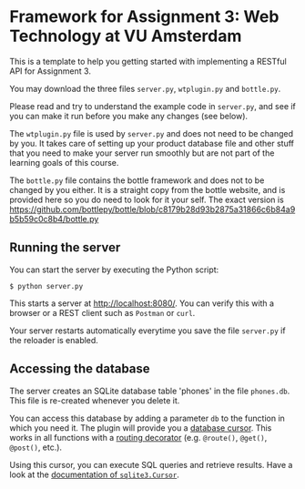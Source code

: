 Framework for Assignment 3: Web Technology at VU Amsterdam
==========================================================

This is a template to help you getting started with implementing a RESTful API
for Assignment 3. 

You may download the three files `server.py`, `wtplugin.py` and `bottle.py`.

Please read and try to understand the example code in `server.py`, 
and see if you can make it run before you make any changes (see below).

The `wtplugin.py` file is used by `server.py` and does not need to be changed by you. 
It takes care of setting up your product database file and other stuff that you need to make your server run smoothly but are not part of the learning goals of this course.

The `bottle.py` file contains the bottle framework and does not to be changed by you either.
It is a straight copy from the bottle website, and is provided here so you do need to look for it your self.
The exact version is https://github.com/bottlepy/bottle/blob/c8179b28d93b2875a31866c6b84a9b5b59c0c8b4/bottle.py

Running the server
------------------

You can start the server by executing the Python script:

```
$ python server.py
```

This starts a server at [http://localhost:8080/](http://localhost:8080/). You can verify this with a
browser or a REST client such as `Postman` or `curl`.

Your server restarts automatically everytime you save the file `server.py` if
the reloader is enabled.


Accessing the database
----------------------

The server creates an SQLite database table 'phones' in the file `phones.db`.
This file is re-created whenever you delete it.

You can access this database by adding a parameter `db` to the function in which you need it.
The plugin will provide you a [database cursor](https://docs.python.org/2/library/sqlite3.html#sqlite3.Cursor).
This works in all functions with a [routing decorator](http://bottlepy.org/docs/dev/api.html#bottle.Bottle.route)
(e.g. `@route()`, `@get()`, `@post()`, etc.).

Using this cursor, you can execute SQL queries and retrieve results. Have a look at the [documentation
of `sqlite3.Cursor`](https://docs.python.org/2/library/sqlite3.html#sqlite3.Cursor).
